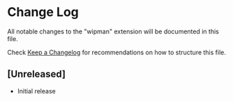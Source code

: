 # Change Log

All notable changes to the "wipman" extension will be documented in this file.

Check [Keep a Changelog](http://keepachangelog.com/) for recommendations on how to structure this file.

## [Unreleased]

- Initial release